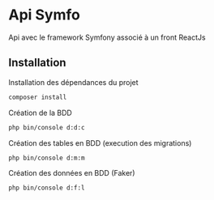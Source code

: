 # Api Symfo 

Api avec le framework Symfony associé à un front ReactJs 

## Installation

Installation des dépendances du projet 
```bash
composer install
```

Création de la BDD 
```bash
php bin/console d:d:c
```

Création des tables en BDD (execution des migrations)
```bash
php bin/console d:m:m
```

Création des données en BDD (Faker)
```bash
php bin/console d:f:l
```